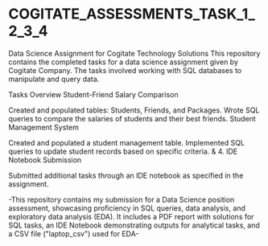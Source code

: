 # COGITATE_ASSESSMENTS_TASK_1_2_3_4

Data Science Assignment for Cogitate Technology Solutions
This repository contains the completed tasks for a data science assignment given by Cogitate Company. The tasks involved working with SQL databases to manipulate and query data.

Tasks Overview
Student-Friend Salary Comparison

Created and populated tables: Students, Friends, and Packages.
Wrote SQL queries to compare the salaries of students and their best friends.
Student Management System

Created and populated a student management table.
Implemented SQL queries to update student records based on specific criteria.
& 4. IDE Notebook Submission

Submitted additional tasks through an IDE notebook as specified in the assignment.

-This repository contains my submission for a Data Science position assessment, showcasing proficiency in SQL queries, data analysis, and exploratory data analysis (EDA). It includes a PDF report with solutions for SQL tasks, an IDE Notebook demonstrating outputs for analytical tasks, and a CSV file ("laptop_csv") used for EDA-
